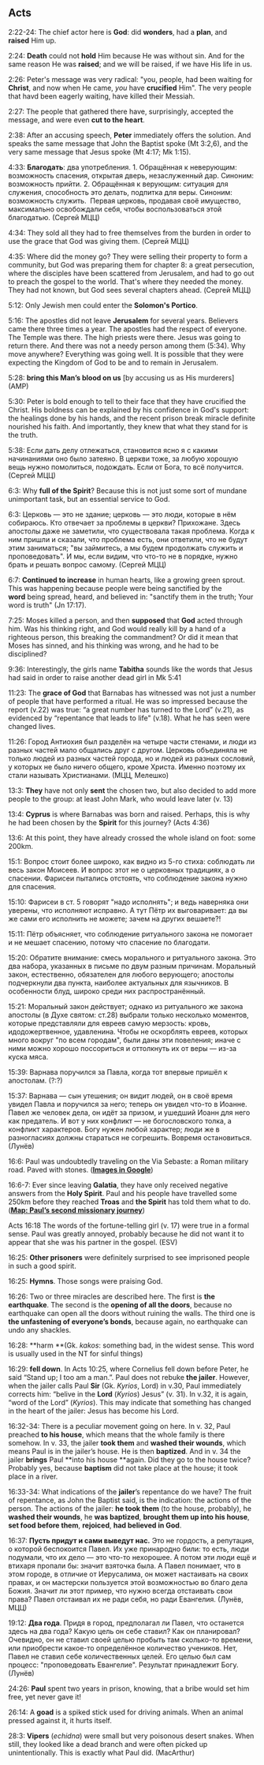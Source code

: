 ## Acts

2:22-24: The chief actor here is **God**: did **wonders**, had a **plan**, and **raised** Him up.

2:24: **Death** could not **hold** Him because He was without sin. And for the same reason He was **raised**; and we will be raised, if we have His life in us.

2:26: Peter's message was very radical: "you, people, had been waiting for **Christ**, and now when He came, *you* have **crucified** Him". The very people that havd been eagerly waiting, have killed their Messiah.

2:27: The people that gathered there have, surprisingly, accepted the message, and were even **cut to the heart**.

2:38: After an accusing speech, **Peter** immediately offers the solution. And speaks the same message that John the Baptist spoke (Mt 3:2,6), and the very same message that Jesus spoke (Mt 4:17; Mk 1:15).

4:33: **Благодать**: два употребления. 1. Обращённая к неверующим: возможность спасения, открытая дверь, незаслуженный дар. Синоним: возможность прийти. 2. Обращённая к верующим: ситуация для служения, способность это делать, подпитка для веры. Синоним: возможность служить.  Первая церковь, продавая своё имущество, максимально освобождали себя, чтобы воспользоваться этой благодатью. (Сергей МЦЦ)

4:34: They sold all they had to free themselves from the burden in order to use the grace that God was giving them. (Сергей МЦЦ)

4:35: Where did the money go? They were selling their property to form a community, but God was preparing them for chapter 8: a great persecution, where the disciples have been scattered from Jerusalem, and had to go out to preach the gospel to the world. That's where they needed the money. They had not known, but God sees several chapters ahead. (Сергей МЦЦ)

5:12: Only Jewish men could enter the **Solomon's Portico**.

5:16: The apostles did not leave **Jerusalem** for several years. Believers came there three times a year. The apostles had the respect of everyone. The Temple was there. The high priests were there. Jesus was going to return there. And there was not a needy person among them (5:34). Why move anywhere? Everything was going well. It is possible that they were expecting the Kingdom of God to be and to remain in Jerusalem.

5:28: **bring this Man’s blood on us** [by accusing us as His murderers] (AMP)

5:30: Peter is bold enough to tell to their face that they have crucified the Christ. His boldness can be explained by his confidence in God's support: the healings done by his hands, and the recent prison break miracle definite nourished his faith. And importantly, they knew that what they stand for is the truth.

5:38: Если дать делу отлежаться, становится ясно я с какими начинаниями оно было затеяно. В церкви тоже, за любую хорошую вещь нужно помолиться, подождать. Если от Бога, то всё получится. (Сергей МЦЦ)

6:3: Why **full of the Spirit**? Because this is not just some sort of mundane unimportant task, but an essential service to God.

6:3: Церковь — это не здание; церковь — это люди, которые в нём собираюсь. Кто отвечает за проблемы в церкви? Прихожане. Здесь апостолы даже не заметили, что существовала такая проблема. Когда к ним пришли и сказали, что проблема есть, они ответили, что не будут этим заниматься; "вы займитесь, а мы будем продолжать служить и проповедовать". И мы, если видим, что что-то не в порядке, нужно брать и решать вопрос самому. (Сергей МЦЦ)

6:7: **Continued to increase** in human hearts, like a growing green sprout. This was happening because people were being sanctified by the **word** being spread, heard, and believed in: "sanctify them in the truth; Your word is truth" (Jn 17:17).

7:25: Moses killed a person, and then **supposed** that **God** acted through him. Was his thinking right, and God would really kill by a hand of a righteous person, this breaking the commandment? Or did it mean that Moses has sinned, and his thinking was wrong, and he had to be disciplined?

9:36: Interestingly, the girls name **Tabitha** sounds like the words that Jesus had said in order to raise another dead girl in Mk 5:41

11:23: The **grace of God** that Barnabas has witnessed was not just a number of people that have performed a ritual. He was so impressed because the report (v.22) was true: “a great number has turned to the Lord” (v.21), as evidenced by “repentance that leads to life" (v.18). What he has seen were changed lives.

11:26: Город Антиохия был разделён на четыре части стенами, и люди из разных частей мало общались друг с другом. Церковь объединяла не только людей из разных частей города, но и людей из разных сословий, у которых не было ничего общего, кроме Христа. Именно поэтому их стали называть Христианами. (МЦЦ, Мелешко)

13:3: **They** have not only **sent** the chosen two, but also decided to add more people to the group: at least John Mark, who would leave later (v. 13)

13:4: **Cyprus** is where Barnabas was born and raised. Perhaps, this is why he had been chosen by the **Spirit** for this journey? (Acts 4:36)

13:6: At this point, they have already crossed the whole island on foot: some 200km. 

15:1: Вопрос стоит более широко, как видно из 5-го стиха: соблюдать ли весь закон Моисеев. И вопрос этот не о церковных традициях, а о спасении. Фарисеи пытались отстоять, что соблюдение закона нужно для спасения. 

15:10: Фарисеи в ст. 5 говорят "надо исполнять"; и ведь наверняка они уверены, что исполняют исправно. А тут Пётр их выговаривает: да вы же сами его исполнить не можете; зачем на других вешаете?!

15:11: Пётр объясняет, что соблюдение ритуального закона не помогает и не мешает спасению, потому что спасение по благодати.

15:20: Обратите внимание: смесь морального и ритуального закона. Это два набора, указанных в письме по двум разным причинам. Моральный закон, естественно, обязателен для любого верующего; апостолы подчеркнули два пункта, наиболее актуальных для язычников. В особенности блуд, широко среди них распространённый.

15:21: Моральный закон действует; однако из ритуального же закона апостолы (в Духе святом: ст.28) выбрали только несколько моментов, которые представляли для евреев самую мерзость: кровь, идодожертвенное, удавленина. Чтобы не оскорблять евреев, которых много вокруг "по всем городам", были даны эти повеления; иначе с ними можно хорошо поссориться и оттолкнуть их от веры — из-за куска мяса.

15:39: Варнава поручился за Павла, когда тот впервые пришёл к апостолам. (?:?)

15:37: Варнава — сын утешения; он видит людей, он в своё время увидел Павла и поручился за него; теперь он увидел что-то в Иоанне. Павел же человек дела, он идёт за призом, и ушедший Иоанн для него как предатель. И вот у них конфликт — не богословского толка, а конфликт характеров. Богу нужен любой характер; люди же в разногласиях должны стараться не согрешить. Вовремя остановиться. (Лунёв)

16:6: Paul was undoubtedly traveling on the Via Sebaste: a Roman military road. Paved with stones. (__[Images in Google](https://www.google.com/url?q=https://www.google.com/search?tbm%3Disch%26q%3Dvia%2Bsebaste&amp;sa=D&amp;ust=1582399365480000)__)

16:6-7: Ever since leaving **Galatia**, they have only received negative answers from the **Holy Spirit**. Paul and his people have travelled some 250km before they reached **Troas** and **the Spirit** has told them what to do. (__[Map: Paul’s second missionary journey](https://www.google.com/url?q=https://cdn.neverthirsty.org/wp-content/uploads/2018/10/pauls-second-missionary-journey.jpg&amp;sa=D&amp;ust=1582399365480000)__)

Acts 16:18 The words of the fortune-telling girl (v. 17) were true in a formal sense. Paul was greatly annoyed, probably because he did not want it to appear that she was his partner in the gospel. (ESV)

16:25: **Other prisoners** were definitely surprised to see imprisoned people in such a good spirit.

16:25: **Hymns**. Those songs were praising God.

16:26: Two or three miracles are described here. The first is **the earthquake**. The second is the **opening of all the doors**, because no earthquake can open all the doors without ruining the walls. The third one is **the unfastening of everyone’s bonds**, because again, no earthquake can undo any shackles.

16:28: **harm **(Gk. *kakos*: something bad, in the widest sense. This word is usually used in the NT for sinful things)

16:29: **fell down**. In Acts 10:25, where Cornelius fell down before Peter, he said “Stand up; I too am a man.”. Paul does not rebuke **the jailer**. 
However, when the jailer calls Paul **Sir** (Gk. *Kyrios*, Lord) in v.30, Paul immediately corrects him: “belive in the **Lord** (*Kyrios*) Jesus” (v. 31). In v.32, it is again, “word of the Lord” (*Kyrios*). This may indicate that something has changed in the heart of the jailer: Jesus has become his Lord.

16:32-34: There is a peculiar movement going on here. In v. 32, Paul preached **to his house**, which means that the whole family is there somehow. In v. 33, the jailer **took them** and **washed their wounds**, which means Paul is in the jailer’s house. He is then **baptized**. And in v. 34 the jailer **brings** Paul **into his house **again.
Did they go to the house twice? Probably yes, because **baptism** did not take place at the house; it took place in a river.

16:33-34: What indications of the **jailer**’s repentance do we have? The fruit of repentance, as John the Baptist said, is the indication: the actions of the person. The actions of the jailer: **he took them** (to the house, probably), he **washed their wounds**, he **was baptized**, **brought them up into his house**, **set food before them**, **rejoiced**, **had believed in God**.

16:37: **Пусть придут и сами выведут нас.** Это не гордость, а репутация, о которой беспокоится Павел. Их уже принародно били: то есть, люди подумали, что их дело — это что-то нехорошее. А потом эти люди ещё и втихаря пропали бы: значит взяточка была. А Павел понимает, что в этом городе, в отличие от Иерусалима, он может настаивать на своих правах, и он мастерски пользуется этой возможностью во благо дела Божия. 
Значит ли этот пример, что нужно всегда отстаивать свои права? Павел отстаивал их не ради себя, но ради Евангелия. (Лунёв, МЦЦ)

19:12: **Два года**. Придя в город, предполагал ли Павел, что останется здесь на два года? Какую цель он себе ставил? Как он планировал?
Очевидно, он не ставил своей целью пробыть там сколько-то времени, или приобрести какое-то определённое количество учеников. Нет, Павел не ставил себе количественных целей. Его целью был сам процесс: "проповедовать Евангелие". Результат принадлежит Богу. (Лунёв)

24:26: **Paul** spent two years in prison, knowing, that a bribe would set him free, yet never gave it!

26:14: A **goad** is a spiked stick used for driving animals. When an animal pressed against it, it hurts itself.

28:3: **Vipers** (*echidna*) were small but very poisonous desert snakes. When still, they looked like a dead branch and were often picked up unintentionally. This is exactly what Paul did. (MacArthur)